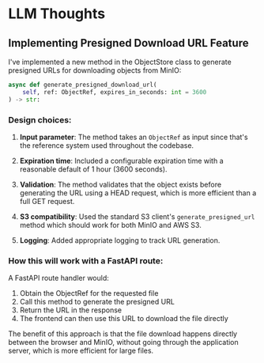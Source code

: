 # LLM Thoughts

## Implementing Presigned Download URL Feature

I've implemented a new method in the ObjectStore class to generate presigned URLs for downloading objects from MinIO:

```python
async def generate_presigned_download_url(
    self, ref: ObjectRef, expires_in_seconds: int = 3600
) -> str:
```

### Design choices:

1. **Input parameter**: The method takes an `ObjectRef` as input since that's the reference system used throughout the codebase.

2. **Expiration time**: Included a configurable expiration time with a reasonable default of 1 hour (3600 seconds).

3. **Validation**: The method validates that the object exists before generating the URL using a HEAD request, which is more efficient than a full GET request.

4. **S3 compatibility**: Used the standard S3 client's `generate_presigned_url` method which should work for both MinIO and AWS S3.

5. **Logging**: Added appropriate logging to track URL generation.

### How this will work with a FastAPI route:

A FastAPI route handler would:

1. Obtain the ObjectRef for the requested file
2. Call this method to generate the presigned URL
3. Return the URL in the response
4. The frontend can then use this URL to download the file directly

The benefit of this approach is that the file download happens directly between the browser and MinIO, without going through the application server, which is more efficient for large files.

